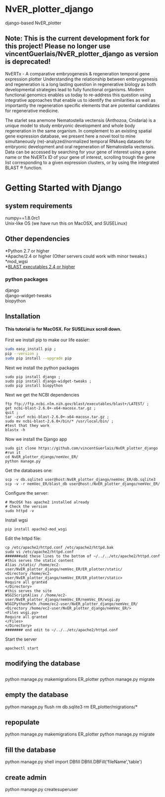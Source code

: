 # NvER_plotter_django
django-based NvER_plotter  

## Note: This is the current development fork for this project! Please no longer use vincentGuerlais/NvER_plotter_django as version is deprecated!

NvERTx - A comparative embryogenesis & regeneration temporal gene expression plotter
Understanding the relationship between embryogenesis and regeneration is a long lasting question in regenerative biology as both developmental strategies lead to fully functional organisms. Modern functional genomics enables us today to re-address this question using integrative approaches that enable us to identify the similarities as well as importantly the regeneration specific elements that are potential candidates for regenerative medicine.

The starlet sea anemone Nematostella vectensis (Anthozoa, Cnidaria) is a unique model to study embryonic development and whole body regeneration in the same organism. In complement to an existing spatial gene expression database, we present here a novel tool to mine simultaneously (re)-analyzed/normalized temporal RNAseq datasets for embryonic development and oral regeneration of Nematostella vectensis. Data can be accessed by searching for your gene of interest using a gene name or the NvERTx ID of your gene of interest, scrolling trough the gene list corresponding to a given expression clusters, or by using the integrated BLAST ® function.

# Getting Started with Django

## system requirements
numpy==1.8.0rc1  
Unix-like OS (we have run this on MacOSX, and SUSELinux)  

## Other dependencies 
*Python 2.7 or higher  
*Apache/2.4 or higher (Other servers could work with minor tweaks.)  
*mod_wgsi  
*[BLAST executables 2.4 or higher](ftp://ftp.ncbi.nlm.nih.gov/blast/executables/blast+/LATEST/)  
### python packages
django  
django-widget-tweaks  
biopython  

## Installation  
#### This tutorial is for MacOSX. For SUSELinux scroll down.

First we install pip to make our life easier:  
``` sh
sudo easy_install pip ;
pip --version ;
sudo pip install --upgrade pip
```
Next we install the python packages
```
sudo pip install django ;
sudo pip install django-widget-tweaks ;
sudo pip install biopython
```
Next we get the NCBI dependencies
```
ftp ftp://ftp.ncbi.nlm.nih.gov/blast/executables/blast+/LATEST/ ;
get ncbi-blast-2.6.0+-x64-macosx.tar.gz ;
quit ;
tar -zxvf ncbi-blast-2.6.0+-x64-macosx.tar.gz ;
sudo mv ncbi-blast-2.6.0+/bin/* /usr/local/bin/ ;
#test that they work
blastx -h
```
Now we install the Django app
```
sudo git clone https://github.com/vincentGuerlais/NvER_plotter_django
#run it
cd NvER_plotter_django/nemVec_ER/
python manage.py
```
Get the databases one:
```
scp -v db.sqlite3 user@host:NvER_plotter_django/nemVec_ER/db.sqlite3
scp -v -r nemVec_ER/blast_db user@host:/NvER_plotter_django/nemVec_ER/
```
Configure the server:  
```
# MacOSX has apache2 installed already
# Check the version
sudo httpd -v
```
Install wgsi
```
pip install apache2-mod_wsgi
```
Edit the httpd file:
```
cp /etc/apache2/httpd.conf /etc/apache2/httpd.bak
sudo vi /etc/apache2/httpd.conf
#######add these lines to the bottom of ~/../../etc/apache2/httpd.conf
#this serves the static content
Alias /static/ /home/ec2-user/NvER_plotter_django/nemVec_ER/ER_plotter/static/
<Directory /home/ec2-user/NvER_plotter_django/nemVec_ER/ER_plotter/static>
Require all granted
</Directory>
#this serves the site
WSGIScriptAlias / /home/ec2-user/NvER_plotter_django/nemVec_ER/nemVec_ER/wsgi.py 
WSGIPythonPath /home/ec2-user/NvER_plotter_django/nemVec_ER/
<Directory /home/ec2-user/NvER_plotter_django/nemVec_ER/>
<Files wsgi.py>
Require all granted
</Files>
</Directory> 
######## end edit to ~/../../etc/apache2/httpd.conf
```
Start the server
```
apachectl start
```

##
##
## modifying the database
## 


python manage.py makemigrations ER_plotter
python manage.py migrate

## empty the database
python manage.py flush
rm db.sqlite3
rm ER_plotter/migrations/*

## repopulate
python manage.py makemigrations ER_plotter
python manage.py migrate

## fill the database
python manage.py shell
import DBfill
DBfill.DBFill('fileName','table')

## create admin
python manage.py createsuperuser
